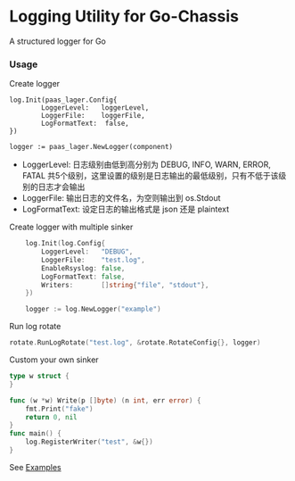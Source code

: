 # Logging Utility for Go-Chassis

A structured logger for Go

### Usage
Create logger
```
log.Init(paas_lager.Config{
        LoggerLevel:   loggerLevel,
        LoggerFile:    loggerFile,
        LogFormatText:  false,
})

logger := paas_lager.NewLogger(component)
```

* LoggerLevel: 日志级别由低到高分别为 DEBUG, INFO, WARN, ERROR, FATAL 共5个级别，这里设置的级别是日志输出的最低级别，只有不低于该级别的日志才会输出
* LoggerFile: 输出日志的文件名，为空则输出到 os.Stdout
* LogFormatText: 设定日志的输出格式是 json 还是 plaintext

Create logger with multiple sinker
```go
	log.Init(log.Config{
		LoggerLevel:   "DEBUG",
		LoggerFile:    "test.log",
		EnableRsyslog: false,
		LogFormatText: false,
		Writers:       []string{"file", "stdout"},
	})

	logger := log.NewLogger("example")
```
Run log rotate
```go
rotate.RunLogRotate("test.log", &rotate.RotateConfig{}, logger)
```

Custom your own sinker
```go
type w struct {
}

func (w *w) Write(p []byte) (n int, err error) {
	fmt.Print("fake")
	return 0, nil
}
func main() {
	log.RegisterWriter("test", &w{})
}

```
See [Examples](examples)